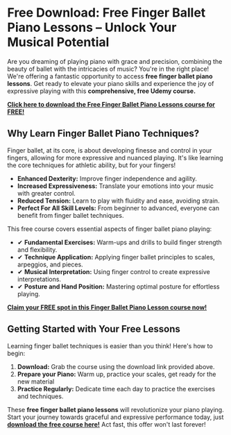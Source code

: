 # Free Download: Free Finger Ballet Piano Lessons – Unlock Your Musical Potential

Are you dreaming of playing piano with grace and precision, combining the beauty of ballet with the intricacies of music? You're in the right place! We're offering a fantastic opportunity to access **free finger ballet piano lessons**. Get ready to elevate your piano skills and experience the joy of expressive playing with this **comprehensive, free Udemy course.**

[**Click here to download the Free Finger Ballet Piano Lessons course for FREE!**](https://udemywork.com/free-finger-ballet-piano-lessons)

## Why Learn Finger Ballet Piano Techniques?

Finger ballet, at its core, is about developing finesse and control in your fingers, allowing for more expressive and nuanced playing. It's like learning the core techniques for athletic ability, but for your fingers!

*   **Enhanced Dexterity:** Improve finger independence and agility.
*   **Increased Expressiveness:** Translate your emotions into your music with greater control.
*   **Reduced Tension:** Learn to play with fluidity and ease, avoiding strain.
*   **Perfect For All Skill Levels:** From beginner to advanced, everyone can benefit from finger ballet techniques.

This free course covers essential aspects of finger ballet piano playing:

*   ✔ **Fundamental Exercises:** Warm-ups and drills to build finger strength and flexibility.
*   ✔ **Technique Application:** Applying finger ballet principles to scales, arpeggios, and pieces.
*   ✔ **Musical Interpretation:** Using finger control to create expressive interpretations.
*   ✔ **Posture and Hand Position:** Mastering optimal posture for effortless playing.

[**Claim your FREE spot in this Finger Ballet Piano Lesson course now!**](https://udemywork.com/free-finger-ballet-piano-lessons)

## Getting Started with Your Free Lessons

Learning finger ballet techniques is easier than you think! Here's how to begin:

1.  **Download:** Grab the course using the download link provided above.
2.  **Prepare your Piano:** Warm up, practice your scales, get ready for the new material
3.  **Practice Regularly:** Dedicate time each day to practice the exercises and techniques.

These **free finger ballet piano lessons** will revolutionize your piano playing. Start your journey towards graceful and expressive performance today, just **[download the free course here!](https://udemywork.com/free-finger-ballet-piano-lessons)** Act fast, this offer won't last forever!
